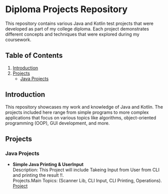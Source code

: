 # Diploma Projects Repository

This repository contains various Java and Kotlin test projects that were developed as part of my college diploma. Each project demonstrates different concepts and techniques that were explored during my coursework.

## Table of Contents

1. [Introduction](#introduction)
2. [Projects](#projects)
   - [Java Projects](#java-projects)

## Introduction

This repository showcases my work and knowledge of Java and Kotlin. The projects included here range from simple programs to more complex applications that focus on various topics like algorithms, object-oriented programming (OOP), GUI development, and more.

## Projects

### Java Projects

- **Simple Java Printing & UserInput**  
  Description: This Project will include Takeing Input from User from CLI and printing the result !!.  
  Projects.Main Topics: (Scanner Lib, CLI Input, CLI Printing, Operations).
  [Project](https://github.com/Siddhesh2377/GPM-CLG-Test-Projects/blob/master/src/Projects/UserInputCal.java)

